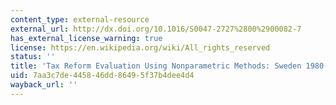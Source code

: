 ```yaml
---
content_type: external-resource
external_url: http://dx.doi.org/10.1016/S0047-2727%2800%2900082-7
has_external_license_warning: true
license: https://en.wikipedia.org/wiki/All_rights_reserved
status: ''
title: 'Tax Reform Evaluation Using Nonparametric Methods: Sweden 1980-1991'
uid: 7aa3c7de-4458-46dd-8649-5f37b4dee4d4
wayback_url: ''
---
```

